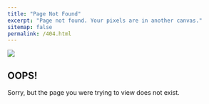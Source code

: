 ```yaml
---
title: "Page Not Found"
excerpt: "Page not found. Your pixels are in another canvas."
sitemap: false
permalink: /404.html
---
```



<!--
<p align="left">
    <img src="https://wenchieh.github.io/images/404kiss.png?raw=true" alt="Photo" style="width: 450px;"/>

</p>
-->

![](https://wenchieh.github.io/images/404kiss.png)

## OOPS!
Sorry, but the page you were trying to view does not exist.

<script type="text/javascript">
  var GOOG_FIXURL_LANG = 'en';
  var GOOG_FIXURL_SITE = '{{ site.url }}'
</script>
<script type="text/javascript"
  src="//linkhelp.clients.google.com/tbproxy/lh/wm/fixurl.js">
</script>
